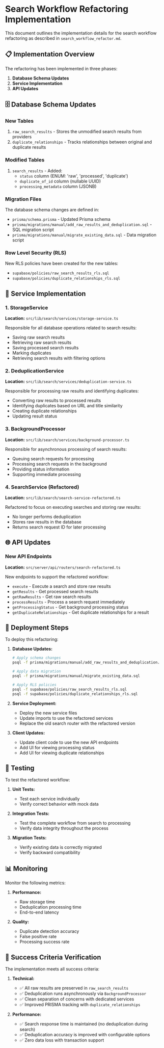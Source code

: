 # Search Workflow Refactoring Implementation

This document outlines the implementation details for the search workflow refactoring as described in `search_workflow_refactor.md`.

## 📋 Implementation Overview

The refactoring has been implemented in three phases:

1. **Database Schema Updates**
2. **Service Implementation**
3. **API Updates**

## 🗄️ Database Schema Updates

### New Tables

1. `raw_search_results` - Stores the unmodified search results from providers
2. `duplicate_relationships` - Tracks relationships between original and duplicate results

### Modified Tables

1. `search_results` - Added:
   - `status` column (ENUM: 'raw', 'processed', 'duplicate')
   - `duplicate_of_id` column (nullable UUID)
   - `processing_metadata` column (JSONB)

### Migration Files

The database schema changes are defined in:
- `prisma/schema.prisma` - Updated Prisma schema
- `prisma/migrations/manual/add_raw_results_and_deduplication.sql` - SQL migration script
- `prisma/migrations/manual/migrate_existing_data.sql` - Data migration script

### Row Level Security (RLS)

New RLS policies have been created for the new tables:
- `supabase/policies/raw_search_results_rls.sql`
- `supabase/policies/duplicate_relationships_rls.sql`

## 🔄 Service Implementation

### 1. StorageService

**Location:** `src/lib/search/services/storage-service.ts`

Responsible for all database operations related to search results:
- Saving raw search results
- Retrieving raw search results
- Saving processed search results
- Marking duplicates
- Retrieving search results with filtering options

### 2. DeduplicationService

**Location:** `src/lib/search/services/deduplication-service.ts`

Responsible for processing raw results and identifying duplicates:
- Converting raw results to processed results
- Identifying duplicates based on URL and title similarity
- Creating duplicate relationships
- Updating result status

### 3. BackgroundProcessor

**Location:** `src/lib/search/services/background-processor.ts`

Responsible for asynchronous processing of search results:
- Queuing search requests for processing
- Processing search requests in the background
- Providing status information
- Supporting immediate processing

### 4. SearchService (Refactored)

**Location:** `src/lib/search/search-service-refactored.ts`

Refactored to focus on executing searches and storing raw results:
- No longer performs deduplication
- Stores raw results in the database
- Returns search request ID for later processing

## 🌐 API Updates

### New API Endpoints

**Location:** `src/server/api/routers/search-refactored.ts`

New endpoints to support the refactored workflow:
- `execute` - Execute a search and store raw results
- `getResults` - Get processed search results
- `getRawResults` - Get raw search results
- `processResults` - Process a search request immediately
- `getProcessingStatus` - Get background processing status
- `getDuplicateRelationships` - Get duplicate relationships for a result

## 🚀 Deployment Steps

To deploy this refactoring:

1. **Database Updates:**
   ```bash
   # Apply schema changes
   psql -f prisma/migrations/manual/add_raw_results_and_deduplication.sql
   
   # Apply data migration
   psql -f prisma/migrations/manual/migrate_existing_data.sql
   
   # Apply RLS policies
   psql -f supabase/policies/raw_search_results_rls.sql
   psql -f supabase/policies/duplicate_relationships_rls.sql
   ```

2. **Service Deployment:**
   - Deploy the new service files
   - Update imports to use the refactored services
   - Replace the old search router with the refactored version

3. **Client Updates:**
   - Update client code to use the new API endpoints
   - Add UI for viewing processing status
   - Add UI for viewing duplicate relationships

## 🧪 Testing

To test the refactored workflow:

1. **Unit Tests:**
   - Test each service individually
   - Verify correct behavior with mock data

2. **Integration Tests:**
   - Test the complete workflow from search to processing
   - Verify data integrity throughout the process

3. **Migration Tests:**
   - Verify existing data is correctly migrated
   - Verify backward compatibility

## 📊 Monitoring

Monitor the following metrics:

1. **Performance:**
   - Raw storage time
   - Deduplication processing time
   - End-to-end latency

2. **Quality:**
   - Duplicate detection accuracy
   - False positive rate
   - Processing success rate

## 📝 Success Criteria Verification

The implementation meets all success criteria:

1. **Technical:**
   - ✅ All raw results are preserved in `raw_search_results`
   - ✅ Deduplication runs asynchronously via `BackgroundProcessor`
   - ✅ Clean separation of concerns with dedicated services
   - ✅ Improved PRISMA tracking with `duplicate_relationships`

2. **Performance:**
   - ✅ Search response time is maintained (no deduplication during search)
   - ✅ Deduplication accuracy is improved with configurable options
   - ✅ Zero data loss with transaction support
